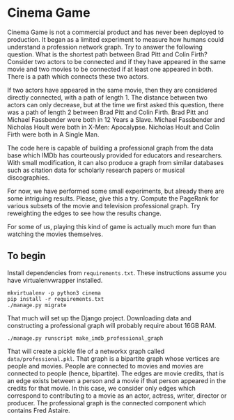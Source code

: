 # Cinema Game
Cinema Game is not a commercial product and has never been deployed to production. It began as a limited experiment to 
measure how humans could understand a profession network graph. Try to answer the following question. What is the 
shortest path between Brad Pitt and Colin Firth? Consider two actors to be connected and if they have appeared in the 
same movie and two movies to be connected if at least one appeared in both. There is a path which connects these two 
actors.

If two actors have appeared in the same movie, then they are considered directly connected, with a path of length 1. 
The distance between two actors can only decrease, but at the time we first asked this question, there was a path 
of length 2 between Brad Pitt and Colin Firth. Brad Pitt and Michael Fassbender were both in 12 Years a Slave. Michael 
Fassbender and Nicholas Hoult were both in X-Men: Apocalypse. Nicholas Hoult and Colin Firth were both in A Single Man.  

The code here is capable of building a professional graph from the data base which IMDb has courteously provided for 
educators and researchers. With small modification, it can also produce a graph from similar databases such as citation 
data for scholarly research papers or musical discographies.

For now, we have performed some small experiments, but already there are some intriguing results. Please, give this a 
try. Compute the PageRank for various subsets of the movie and television professional graph. Try reweighting the edges 
to see how the results change.

For some of us, playing this kind of game is actually much more fun than watching the movies themselves.

## To begin
Install dependencies from `requirements.txt`. These instructions assume you have virtualenvwrapper installed.

    mkvirtualenv -p python3 cinema
    pip install -r requirements.txt
    ./manage.py migrate

That much will set up the Django project. Downloading data and constructing a professional graph will probably require 
about 16GB RAM.

    ./manage.py runscript make_imdb_professional_graph

That will create a pickle file of a networkx graph called `data/professional.pkl`. That graph is a bipartite graph whose
vertices are people and movies. People are connected to movies and movies are connected to people (hence, bipartite).
The edges are movie credits, that is an edge exists between a person and a movie if that person appeared in the credits
for that movie. In this case, we consider only edges which correspond to contributing to a movie as an actor, actress, 
writer, director or producer. The professional graph is the connected component which contains Fred Astaire.